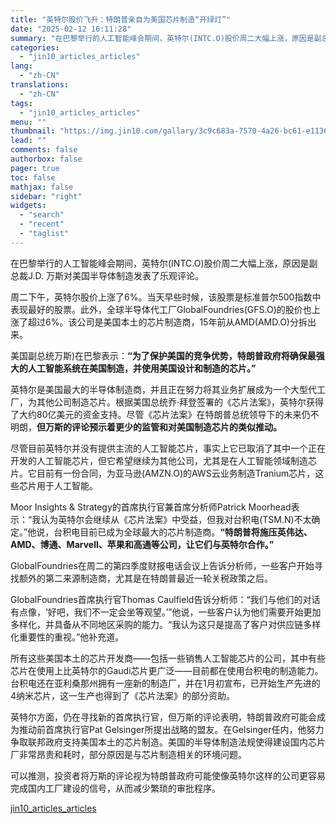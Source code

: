 ```yaml
---
title: "英特尔股价飞升：特朗普亲自为美国芯片制造“开绿灯”"
date: "2025-02-12 16:11:28"
summary: "在巴黎举行的人工智能峰会期间，英特尔(INTC.O)股价周二大幅上涨，原因是副总裁J.D. 万斯对美..."
categories:
  - "jin10_articles_articles"
lang:
  - "zh-CN"
translations:
  - "zh-CN"
tags:
  - "jin10_articles_articles"
menu: ""
thumbnail: "https://img.jin10.com/gallary/3c9c683a-7570-4a26-bc61-e1136bdbf48d.png/lite"
lead: ""
comments: false
authorbox: false
pager: true
toc: false
mathjax: false
sidebar: "right"
widgets:
  - "search"
  - "recent"
  - "taglist"
---
```


在巴黎举行的人工智能峰会期间，英特尔(INTC.O)股价周二大幅上涨，原因是副总裁J.D. 万斯对美国半导体制造发表了乐观评论。

周二下午，英特尔股价上涨了6%。当天早些时候，该股票是标准普尔500指数中表现最好的股票。此外，全球半导体代工厂GlobalFoundries(GFS.O)的股价也上涨了超过6%。该公司是美国本土的芯片制造商，15年前从AMD(AMD.O)分拆出来。

美国副总统万斯)在巴黎表示：**“为了保护美国的竞争优势，特朗普政府将确保最强大的人工智能系统在美国制造，并使用美国设计和制造的芯片。”**

英特尔是美国最大的半导体制造商，并且正在努力将其业务扩展成为一个大型代工厂，为其他公司制造芯片。根据美国总统乔·拜登签署的《芯片法案》，英特尔获得了大约80亿美元的资金支持。尽管《芯片法案》在特朗普总统领导下的未来仍不明朗，**但****万斯****的评论预示着更少的监管和对美国制造芯片的类似推动。**

尽管目前英特尔并没有提供主流的人工智能芯片，事实上它已取消了其中一个正在开发的人工智能芯片，但它希望继续为其他公司，尤其是在人工智能领域制造芯片。它目前有一份合同，为亚马逊(AMZN.O)的AWS云业务制造Tranium芯片，这些芯片用于人工智能。

Moor Insights & Strategy的首席执行官兼首席分析师Patrick Moorhead表示：“我认为英特尔会继续从《芯片法案》中受益，但我对台积电(TSM.N)不太确定。”他说，台积电目前已成为全球最大的芯片制造商。**“特朗普将施压英伟达、AMD、博通、Marvell、苹果和高通等公司，让它们与英特尔合作。”**

GlobalFoundries在周二的第四季度财报电话会议上告诉分析师，一些客户开始寻找额外的第二来源制造商，尤其是在特朗普最近一轮关税政策之后。

GlobalFoundries首席执行官Thomas Caulfield告诉分析师：“我们与他们的对话有点像，‘好吧，我们不一定会坐等观望。’”他说，一些客户认为他们需要开始更加多样化，并具备从不同地区采购的能力。“我认为这只是提高了客户对供应链多样化重要性的重视。”他补充道。

所有这些美国本土的芯片开发商——包括一些销售人工智能芯片的公司，其中有些芯片在使用上比英特尔的Gaudi芯片更广泛——目前都在使用台积电的制造能力。台积电还在亚利桑那州拥有一座新的制造厂，并在1月初宣布，已开始生产先进的4纳米芯片，这一生产也得到了《芯片法案》的部分资助。

英特尔方面，仍在寻找新的首席执行官，但万斯的评论表明，特朗普政府可能会成为推动前首席执行官Pat Gelsinger所提出战略的盟友。在Gelsinger任内，他努力争取联邦政府支持美国本土的芯片制造。美国的半导体制造法规使得建设国内芯片厂非常昂贵和耗时，部分原因是与芯片制造相关的环境问题。

可以推测，投资者将万斯的评论视为特朗普政府可能使像英特尔这样的公司更容易完成国内工厂建设的信号，从而减少繁琐的审批程序。

[jin10_articles_articles](https://xnews.jin10.com/details/162831)
